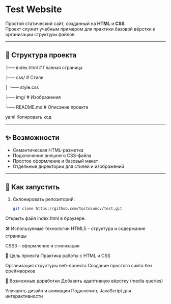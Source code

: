 # Test Website

Простой статический сайт, созданный на **HTML** и **CSS**.  
Проект служит учебным примером для практики базовой вёрстки и организации структуры файлов.

---

## 📂 Структура проекта

├── index.html # Главная страница

├── css/ # Стили

│ └── style.css

├── img/ # Изображения

└── README.md # Описание проекта

yaml
Копировать код

---

## ✨ Возможности

- Семантическая HTML-разметка
- Подключение внешнего CSS-файла
- Простое оформление и базовый макет
- Отдельные директории для стилей и изображений

---

## 🚀 Как запустить

1. Склонировать репозиторий:
   ```bash
   git clone https://github.com/toctosunov/test.git
Открыть файл index.html в браузере.

🛠 Используемые технологии
HTML5 – структура и содержание страницы

CSS3 – оформление и стилизация

📌 Цель проекта
Практика работы с HTML и CSS

Организация структуры веб-проекта
Создание простого сайта без фреймворков

🔮 Возможные доработки
Добавить адаптивную вёрстку (media queries)

Улучшить дизайн и анимации
Подключить JavaScript для интерактивности
